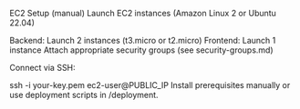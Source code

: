 EC2 Setup (manual)
Launch EC2 instances (Amazon Linux 2 or Ubuntu 22.04)

Backend: Launch 2 instances (t3.micro or t2.micro)
Frontend: Launch 1 instance
Attach appropriate security groups (see security-groups.md)

Connect via SSH:

ssh -i your-key.pem ec2-user@PUBLIC_IP
Install prerequisites manually or use deployment scripts in /deployment.
